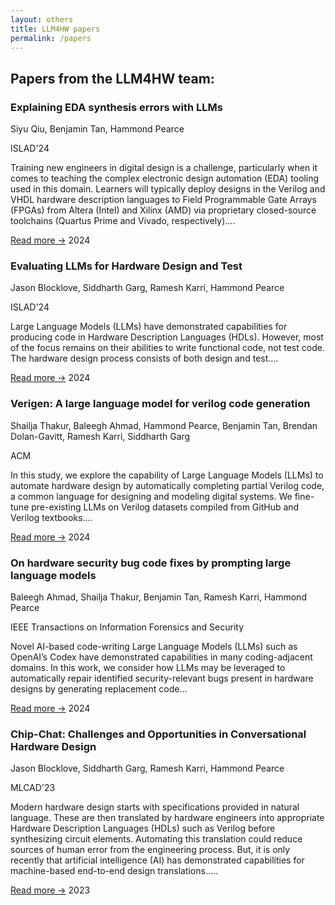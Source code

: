 ```yaml
---
layout: others
title: LLM4HW papers
permalink: /papers
---
```


## Papers from the LLM4HW team:
<div class="papers-container">
    <div class="paper">
        <h3>Explaining EDA synthesis errors with LLMs</h3>
        <p class="authors">Siyu Qiu, Benjamin Tan, Hammond Pearce</p>
        <p>ISLAD'24</p>
        <p>Training new engineers in digital design is a challenge, particularly when it comes to teaching the complex electronic design automation (EDA) tooling used in this domain. Learners will typically deploy designs in the Verilog and VHDL hardware description languages to Field Programmable Gate Arrays (FPGAs) from Altera (Intel) and Xilinx (AMD) via proprietary closed-source toolchains (Quartus Prime and Vivado, respectively)....</p>
        <a href="https://arxiv.org/abs/2404.07235" class="button">Read more →</a>
        <span class="year">2024</span>
    </div>
</div>


<div class="papers-container">
    <div class="paper">
        <h3>Evaluating LLMs for Hardware Design and Test</h3>
        <p class="authors">Jason Blocklove, Siddharth Garg, Ramesh Karri, Hammond Pearce</p>
        <p>ISLAD'24</p>
        <p>Large Language Models (LLMs) have demonstrated capabilities for producing code in Hardware Description Languages (HDLs). However, most of the focus remains on their abilities to write functional code, not test code. The hardware design process consists of both design and test....</p>
        <a href="https://arxiv.org/abs/2405.02326" class="button">Read more →</a>
        <span class="year">2024</span>
    </div>
</div>


<div class="papers-container">
    <div class="paper">
        <h3>Verigen: A large language model for verilog code generation</h3>
        <p class="authors">Shailja Thakur, Baleegh Ahmad, Hammond Pearce, Benjamin Tan, Brendan Dolan-Gavitt, Ramesh Karri, Siddharth Garg</p>
        <p>ACM</p>
        <p>In this study, we explore the capability of Large Language Models (LLMs) to automate hardware design by automatically completing partial Verilog code, a common language for designing and modeling digital systems. We fine-tune pre-existing LLMs on Verilog datasets compiled from GitHub and Verilog textbooks....</p>
        <a href="https://dl.acm.org/doi/abs/10.1145/3643681" class="button">Read more →</a>
        <span class="year">2024</span>
    </div>
</div>

<div class="papers-container">
    <div class="paper">
        <h3>On hardware security bug code fixes by prompting large language models</h3>
        <p class="authors">Baleegh Ahmad, Shailja Thakur, Benjamin Tan, Ramesh Karri, Hammond Pearce</p>
        <p>IEEE Transactions on Information Forensics and Security</p>
        <p>Novel AI-based code-writing Large Language Models (LLMs) such as OpenAI’s Codex have demonstrated capabilities in many coding-adjacent domains. In this work, we consider how LLMs may be leveraged to automatically repair identified security-relevant bugs present in hardware designs by generating replacement code...</p>
        <a href="https://ieeexplore.ieee.org/abstract/document/10462177" class="button">Read more →</a>
        <span class="year">2024</span>
    </div>
</div>


<div class="papers-container">
    <div class="paper">
        <h3>Chip-Chat: Challenges and Opportunities in Conversational Hardware Design</h3>
        <p class="authors">Jason Blocklove, Siddharth Garg, Ramesh Karri, Hammond Pearce</p>
        <p>MLCAD'23</p>
        <p>Modern hardware design starts with specifications provided in natural language. These are then translated by hardware engineers into appropriate Hardware Description Languages (HDLs) such as Verilog before synthesizing circuit elements. Automating this translation could reduce sources of human error from the engineering process. But, it is only recently that artificial intelligence (AI) has demonstrated capabilities for machine-based end-to-end design translations.....</p>
        <a href="https://arxiv.org/abs/2305.13243" class="button">Read more →</a>
        <span class="year">2023</span>
    </div>
</div>
